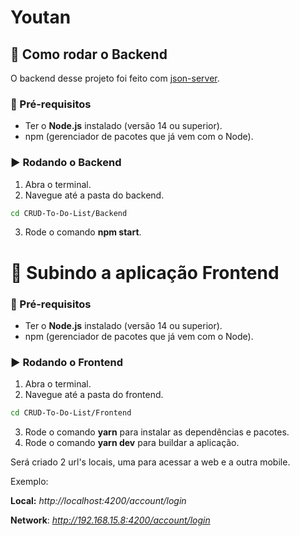 # Youtan

## 🔧 Como rodar o Backend

O backend desse projeto foi feito com [json-server](https://github.com/typicode/json-server).

### 📝 Pré-requisitos

- Ter o **Node.js** instalado (versão 14 ou superior).
- npm (gerenciador de pacotes que já vem com o Node).

### ▶️ Rodando o Backend

1. Abra o terminal.
2. Navegue até a pasta do backend.

```bash
cd CRUD-To-Do-List/Backend
```

3. Rode o comando **npm start**.

# 🔧 Subindo a aplicação Frontend

### 📝 Pré-requisitos

- Ter o **Node.js** instalado (versão 14 ou superior).
- npm (gerenciador de pacotes que já vem com o Node).

### ▶️ Rodando o Frontend

1. Abra o terminal.
2. Navegue até a pasta do frontend.
   
```bash
cd CRUD-To-Do-List/Frontend
```

3. Rode o comando **yarn** para instalar as dependências e pacotes.
4. Rode o comando **yarn dev** para buildar a aplicação.

Será criado 2 url's locais, uma para acessar a web e a outra mobile.

Exemplo:

**Local:** *http://localhost:4200/account/login*

**Network**: *http://192.168.15.8:4200/account/login*
